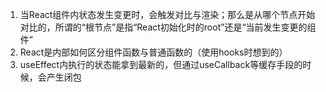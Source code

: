 1. 当React组件内状态发生变更时，会触发对比与渲染；那么是从哪个节点开始对比的，所谓的“根节点”是指“React初始化时的root”还是“当前发生变更的组件”
2. React是内部如何区分组件函数与普通函数的（使用hooks时想到的）
3. useEffect内执行的状态能拿到最新的，但通过useCallback等缓存手段的时候，会产生闭包
